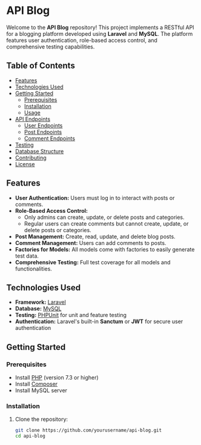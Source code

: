 # API Blog

Welcome to the **API Blog** repository! This project implements a RESTful API for a blogging platform developed using **Laravel** and **MySQL**. The platform features user authentication, role-based access control, and comprehensive testing capabilities.

## Table of Contents

- [Features](#features)
- [Technologies Used](#technologies-used)
- [Getting Started](#getting-started)
  - [Prerequisites](#prerequisites)
  - [Installation](#installation)
  - [Usage](#usage)
- [API Endpoints](#api-endpoints)
  - [User Endpoints](#user-endpoints)
  - [Post Endpoints](#post-endpoints)
  - [Comment Endpoints](#comment-endpoints)
- [Testing](#testing)
- [Database Structure](#database-structure)
- [Contributing](#contributing)
- [License](#license)

## Features

- **User Authentication:** Users must log in to interact with posts or comments.
- **Role-Based Access Control:**
  - Only admins can create, update, or delete posts and categories.
  - Regular users can create comments but cannot create, update, or delete posts or categories.
- **Post Management:** Create, read, update, and delete blog posts.
- **Comment Management:** Users can add comments to posts.
- **Factories for Models:** All models come with factories to easily generate test data.
- **Comprehensive Testing:** Full test coverage for all models and functionalities.

## Technologies Used

- **Framework:** [Laravel](https://laravel.com/)
- **Database:** [MySQL](https://www.mysql.com/)
- **Testing:** [PHPUnit](https://phpunit.de/) for unit and feature testing
- **Authentication:** Laravel's built-in **Sanctum** or **JWT** for secure user authentication

## Getting Started

### Prerequisites

- Install [PHP](https://www.php.net/) (version 7.3 or higher)
- Install [Composer](https://getcomposer.org/)
- Install MySQL server

### Installation

1. Clone the repository:
   ```bash
   git clone https://github.com/yourusername/api-blog.git
   cd api-blog
